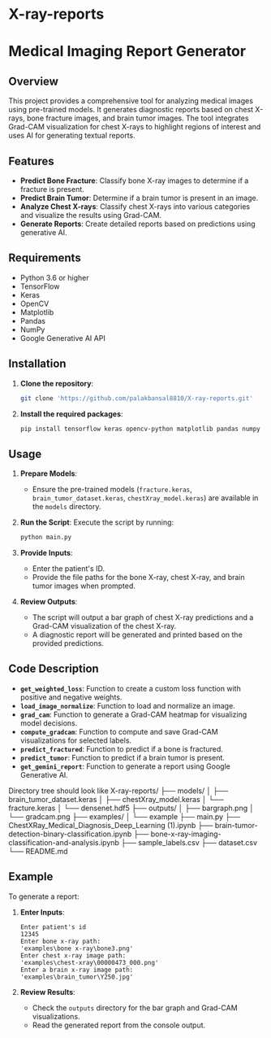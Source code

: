 # X-ray-reports


# Medical Imaging Report Generator

## Overview

This project provides a comprehensive tool for analyzing medical images using pre-trained models. It generates diagnostic reports based on chest X-rays, bone fracture images, and brain tumor images. The tool integrates Grad-CAM visualization for chest X-rays to highlight regions of interest and uses AI for generating textual reports.

## Features

- **Predict Bone Fracture**: Classify bone X-ray images to determine if a fracture is present.
- **Predict Brain Tumor**: Determine if a brain tumor is present in an image.
- **Analyze Chest X-rays**: Classify chest X-rays into various categories and visualize the results using Grad-CAM.
- **Generate Reports**: Create detailed reports based on predictions using generative AI.

## Requirements

- Python 3.6 or higher
- TensorFlow
- Keras
- OpenCV
- Matplotlib
- Pandas
- NumPy
- Google Generative AI API

## Installation

1. **Clone the repository**:
   ```bash
   git clone 'https://github.com/palakbansal8810/X-ray-reports.git'
   ```

2. **Install the required packages**:
   ```bash
   pip install tensorflow keras opencv-python matplotlib pandas numpy google-generativeai
   ```

## Usage

1. **Prepare Models**:
   - Ensure the pre-trained models (`fracture.keras`, `brain_tumor_dataset.keras`, `chestXray_model.keras`) are available in the `models` directory.

2. **Run the Script**:
   Execute the script by running:
   ```bash
   python main.py
   ```

3. **Provide Inputs**:
   - Enter the patient's ID.
   - Provide the file paths for the bone X-ray, chest X-ray, and brain tumor images when prompted.

4. **Review Outputs**:
   - The script will output a bar graph of chest X-ray predictions and a Grad-CAM visualization of the chest X-ray.
   - A diagnostic report will be generated and printed based on the provided predictions.

## Code Description

- **`get_weighted_loss`**: Function to create a custom loss function with positive and negative weights.
- **`load_image_normalize`**: Function to load and normalize an image.
- **`grad_cam`**: Function to generate a Grad-CAM heatmap for visualizing model decisions.
- **`compute_gradcam`**: Function to compute and save Grad-CAM visualizations for selected labels.
- **`predict_fractured`**: Function to predict if a bone is fractured.
- **`predict_tumor`**: Function to predict if a brain tumor is present.
- **`get_gemini_report`**: Function to generate a report using Google Generative AI.

Directory tree should look like
X-ray-reports/
├── models/
│   ├── brain_tumor_dataset.keras
│   ├── chestXray_model.keras
│   └── fracture.keras
│   └── densenet.hdf5
├── outputs/
│   ├── bargraph.png
│   └── gradcam.png
├── examples/
│   └── example
├── main.py
├── ChestXRay_Medical_Diagnosis_Deep_Learning (1).ipynb
├── brain-tumor-detection-binary-classification.ipynb
├── bone-x-ray-imaging-classification-and-analysis.ipynb
├── sample_labels.csv
├── dataset.csv
└── README.md

## Example

To generate a report:

1. **Enter Inputs**:
   ```
   Enter patient's id
   12345
   Enter bone x-ray path:
   'examples\bone x-ray\bone3.png'
   Enter chest x-ray image path:
   'examples\chest-xray\00000473_000.png'
   Enter a brain x-ray image path:
   'examples\brain_tumor\Y250.jpg'
   ```

2. **Review Results**:
   - Check the `outputs` directory for the bar graph and Grad-CAM visualizations.
   - Read the generated report from the console output.

